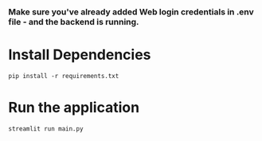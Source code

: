 ### Make sure you've already added Web login credentials in .env file - and the backend is running.

# Install Dependencies

```shell
pip install -r requirements.txt
```

# Run the application

```shell
streamlit run main.py
```